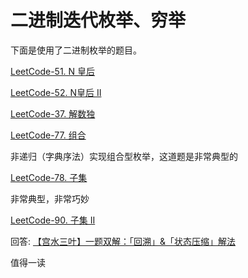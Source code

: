 # 二进制迭代枚举、穷举

下面是使用了二进制枚举的题目。

[LeetCode-51. N 皇后](https://leetcode.cn/problems/n-queens/)

[LeetCode-52. N皇后 II](https://leetcode.cn/problems/n-queens-ii/)

[LeetCode-37. 解数独](https://leetcode.cn/problems/sudoku-solver/)



[LeetCode-77. 组合](https://leetcode.cn/problems/combinations/) 

非递归（字典序法）实现组合型枚举，这道题是非常典型的



[LeetCode-78. 子集](https://leetcode.cn/problems/subsets/)

非常典型，非常巧妙



[LeetCode-90. 子集 II](https://leetcode.cn/problems/subsets-ii/)

回答: [【宫水三叶】一题双解：「回溯」&「状态压缩」解法](https://leetcode.cn/problems/subsets-ii/solution/gong-shui-san-xie-yi-ti-shuang-jie-hui-s-g77q/)

值得一读

